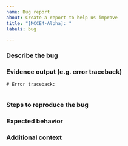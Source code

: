 ```yaml
---
name: Bug report
about: Create a report to help us improve
title: "[MCCE4-Alpha]: "
labels: bug

---
```

<!--- It's ok to delete a section where you have nothing to add -->

### Describe the bug
<!--- This is a comment to help you write your post, it won't be visible in your final post. Enter your text after the end of this comment.
Give a clear and concise description of what the bug is.
1. What were you trying to do?
2. Provide the command you used including the prompt:
-->

### Evidence output (e.g. error traceback)
<!--- This is a comment to help you write your post, it won't be visible in your final post. Enter your text after the end of this comment.
If applicable, copy and paste the error message(s) within the preset backticks below to help explain your problem.
If your post is related to an unexpected result from a plot function, paste the figure or screenshot.
-->

```
# Error traceback:


```

### Steps to reproduce the bug
<!--- This is a comment to help you write your post, it won't be visible in your final post. Enter your text after the end of this comment.
Steps to reproduce the behavior:
1. Go to '...'
2. Click on '....'
3. Scroll down to '....'
4. See error
-->


### Expected behavior
<!--- This is a comment to help you write your post, it won't be visible in your final post. Enter your text after the end of this comment.
Give a clear and concise description of what you expected to happen.
-->


### Additional context
<!--- This is a comment to help you write your post, it won't be visible in your final post. Enter your text after the end of this comment.
Add any other context about the problem here.
-->
